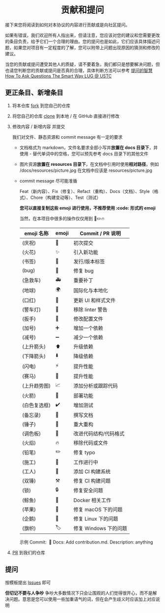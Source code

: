 <h1 align="center">贡献和提问</h1>

接下来您将阅读到如何对本协议的内容进行贡献或是向社区提问。

如果有错误，我们欢迎所有人指出来，但请注意，您应该对您的建议和您需要更改的条目负责，给予它们一个合理的理由。您的提问也是如此，它们应该具体描述问题，如果您对项目有一定程度的了解，您可以附带上问题出现原因的猜测和修改的建议。

当您的贡献或提问遭受其他人的质疑，请不要着急，我们都只是想要解决问题，但也请您判断您的贡献或提问是否真的合理，具体判断方法可以参考 [提问的智慧 How To Ask Questions The Smart Way LUG @ USTC](https://lug.ustc.edu.cn/wiki/doc/smart-questions/)

## 更正条目、新增条目

1. 将本仓库 [fork](https://docs.github.com/en/get-started/quickstart/fork-a-repo) 到您自己的仓库

2. 将您自己的仓库 [clone](https://github.com/git-guides/git-clone) 到本地 / 在 GitHub 直接进行修改

3. 修改内容 / 新增内容 并提交

   我们对文件、静态资源和 commit message 有一定的要求

   - 文档格式为 markdown，文件名要求全部小写并**放置在 docs 目录下**，并使用 - 替代单词中的空格，您可以预先参考 docs 目录下的其他文件

   - 图片资源**放置在 resources 目录下**，在文档中引用时使用**相对路径**，例如 /docs/resources/picture.jpg 在文档中应该是 resources/picture.jpg

   - commit message 尽可能准循

     Feat（新内容）、Fix（修复）、Refact（重构）、Docs（文档）、Style（格式）、Chore（构建变动等）、Test（测试）

     **您可以直接复制这些 emoji 进行使用，不推荐使用 :code: 形式的 emoji**

     当然，在本项目中很多的操作仅仅用到 📝✏️🔥

     | emoji 名称   | emoji | Commit / PR 说明      |
     | ------------ | ----- | --------------------- |
     | (庆祝)       | 🎉    | 初次提交              |
     | (火花)       | ✨    | 引入新功能            |
     | (书签)       | 🔖    | 发行/版本标签         |
     | (bug)        | 🐛    | 修复 bug              |
     | (急救车)     | 🚑    | 重要补丁              |
     | (地球)       | 🌍    | 国际化与本地化        |
     | (口红)       | 💄    | 更新 UI 和样式文件    |
     | (警车灯)     | 🚨    | 移除 linter 警告      |
     | (扳手)       | 🔧    | 修改配置文件          |
     | (加号)       | ➕    | 增加一个依赖          |
     | (减号)       | ➖    | 减少一个依赖          |
     | (上升箭头)   | ⬆️    | 升级依赖              |
     | (下降箭头)   | ⬇️    | 降级依赖              |
     | (闪电)       | ⚡️   | 提升性能              |
     | (赛马)       | 🐎    | 提升性能              |
     | (上升趋势图) | 📈    | 添加分析或跟踪代码    |
     | (火箭)       | 🚀    | 部署功能              |
     | (白色复选框) | ✔️    | 增加测试              |
     | (备忘录)     | 📝    | 撰写文档              |
     | (锤子)       | 🔨    | 重大重构              |
     | (调色板)     | 🎨    | 改进代码结构/代码格式 |
     | (火焰)       | 🔥    | 移除代码或文件        |
     | (铅笔)       | ✏️    | 修复 typo             |
     | (施工)       | 🚧    | 工作进行中            |
     | (工人)       | 👷    | 添加 CI 构建系统      |
     | (双锤)       | ⚒️    | 修复 CI 构建问题      |
     | (锁)         | 🔒    | 修复安全问题          |
     | (鲸鱼)       | 🐳    | Docker 相关工作       |
     | (苹果)       | 🍎    | 修复 macOS 下的问题   |
     | (企鹅)       | 🐧    | 修复 Linux 下的问题   |
     | (旗帜)       | 🏷️    | 修复 Windows 下的问题 |

     示例
     Commit: ​ 📝 Docs: Add contribution.md.
     Description: anything

4. [PR](https://docs.github.com/en/pull-requests/collaborating-with-pull-requests/proposing-changes-to-your-work-with-pull-requests/about-pull-requests#:~:text=Pull%20requests%20let%20you%20tell%20others%20about%20changes,your%20changes%20are%20merged%20into%20the%20base%20branch.) 到我们的仓库

## 提问

按模板提出 [Issues](https://github.com/CatkatPowered/kat-protocol/issues) 即可

**但切记不要与人争吵** 争吵大多数情况下只会让围观的人们觉得很开心，而不是解决问题。意思是您可以使用一些加重语气的词，但在会产生歧义时应该加上对应说明
